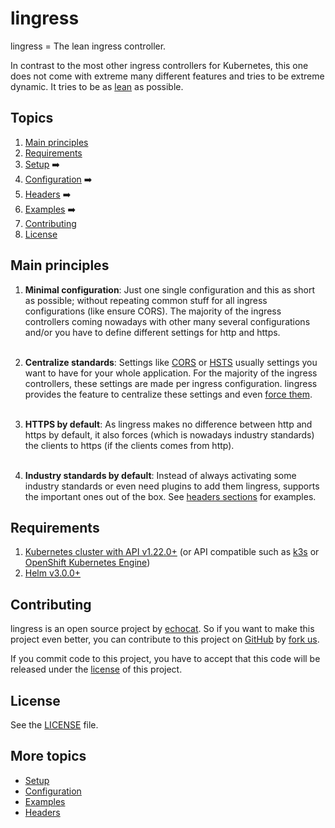 # lingress

lingress = The lean ingress controller.

In contrast to the most other ingress controllers for Kubernetes, this one does not come with extreme many different features and tries to be extreme dynamic. It tries to be as [lean](https://en.wikipedia.org/wiki/Lean_software_development) as possible.

## Topics

1. [Main principles](#main-principles)
2. [Requirements](#requirements)
3. [Setup](doc/setup.md) ➡️
4. [Configuration](doc/configuration.md) ➡️
5. [Headers](doc/headers.md) ➡️
6. [Examples](doc/examples.md) ➡️
7. [Contributing](#contributing)
8. [License](#license)

## Main principles

1. **Minimal configuration**: Just one single configuration and this as short as possible; without repeating common stuff for all ingress configurations (like ensure CORS). The majority of the ingress controllers coming nowadays with other many several configurations and/or you have to define different settings for http and https.<br><br>

2. **Centralize standards**: Settings like [CORS](https://developer.mozilla.org/en-US/docs/Web/HTTP/CORS) or [HSTS](https://en.wikipedia.org/wiki/HTTP_Strict_Transport_Security) usually settings you want to have for your whole application. For the majority of the ingress controllers, these settings are made per ingress configuration. lingress provides the feature to centralize these settings and even [force them](#forcible).<br><br>

3. **HTTPS by default**: As lingress makes no difference between http and https by default, it also forces (which is nowadays industry standards) the clients to https (if the clients comes from http).<br><br>

4. **Industry standards by default**: Instead of always activating some industry standards or even need plugins to add them lingress, supports the important ones out of the box. See [headers sections](#headers) for examples. 

## Requirements

1. [Kubernetes cluster with API v1.22.0+](https://kubernetes.io/releases/) (or API compatible such as [k3s](https://k3s.io/) or [OpenShift Kubernetes Engine](https://docs.openshift.com/container-platform/latest/welcome/oke_about.html))
2. [Helm v3.0.0+](https://helm.sh/) 

## Contributing

lingress is an open source project by [echocat](https://echocat.org).
So if you want to make this project even better, you can contribute to this project on [GitHub](https://github.com/echocat/lingress)
by [fork us](https://github.com/echocat/lingress/fork).

If you commit code to this project, you have to accept that this code will be released under the [license](#license) of this project.

## License

See the [LICENSE](LICENSE) file.


## More topics
* [Setup](doc/setup.md)
* [Configuration](doc/configuration.md)
* [Examples](doc/examples.md)
* [Headers](doc/headers.md)
